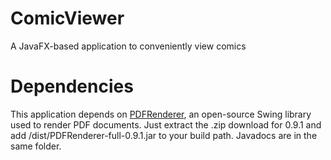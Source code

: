 # ComicViewer
A JavaFX-based application to conveniently view comics

# Dependencies
This application depends on [PDFRenderer](https://java.net/projects/pdf-renderer), an open-source Swing library used to render PDF documents.
Just extract the .zip download for 0.9.1 and add /dist/PDFRenderer-full-0.9.1.jar to your build path. Javadocs are in the same folder.